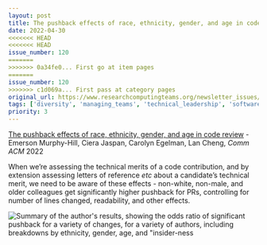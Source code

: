 ```yaml
---
layout: post
title: The pushback effects of race, ethnicity, gender, and age in code review - Emerson Murphy-Hill, Ciera Jaspan, Carolyn Egelman, Lan Cheng, *Comm ACM* 2022
date: 2022-04-30
<<<<<<< HEAD
<<<<<<< HEAD
issue_number: 120
=======
>>>>>>> 0a34fe0... First go at item pages
=======
issue_number: 120
>>>>>>> c1d069a... First pass at category pages
original_url: https://www.researchcomputingteams.org/newsletter_issues/0120
tags: ['diversity', 'managing_teams', 'technical_leadership', 'software_development']
priority: 3
---
```


<!-- markdownlint-disable MD033 -->
<!-- markdownlint-disable MD041 -->
<!-- markdownlint-disable MD049 -->

[The pushback effects of race, ethnicity, gender, and age in code review](https://dl.acm.org/doi/10.1145/3474097) - Emerson Murphy-Hill, Ciera Jaspan, Carolyn Egelman, Lan Cheng, *Comm ACM* 2022

When we’re assessing the technical merits of a code contribution, and by extension assessing letters of reference *etc* about a candidate’s technical merit, we need to be aware of these effects - non-white, non-male, and older colleagues get significantly higher pushback for PRs, controlling for number of lines changed, readability, and other effects.

![Summary of the author's results, showing the odds ratio of significant pushback for a variety of changes, for a variety of authors, including breakdowns by ethnicity, gender, age, and "insider-ness](https://buttondown.s3.amazonaws.com/images/a98a2ba3-edde-4e31-bdc5-189235041065.png)
